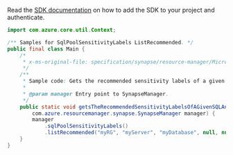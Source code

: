 Read the [SDK documentation](https://github.com/Azure/azure-sdk-for-java/blob/azure-resourcemanager-synapse_1.0.0-beta.5/sdk/synapse/azure-resourcemanager-synapse/README.md) on how to add the SDK to your project and authenticate.

```java
import com.azure.core.util.Context;

/** Samples for SqlPoolSensitivityLabels ListRecommended. */
public final class Main {
    /*
     * x-ms-original-file: specification/synapse/resource-manager/Microsoft.Synapse/stable/2021-06-01/examples/ListSqlPoolSensitivityLabelsWithSourceRecommended.json
     */
    /**
     * Sample code: Gets the recommended sensitivity labels of a given SQL Analytics pool.
     *
     * @param manager Entry point to SynapseManager.
     */
    public static void getsTheRecommendedSensitivityLabelsOfAGivenSQLAnalyticsPool(
        com.azure.resourcemanager.synapse.SynapseManager manager) {
        manager
            .sqlPoolSensitivityLabels()
            .listRecommended("myRG", "myServer", "myDatabase", null, null, null, Context.NONE);
    }
}
```
